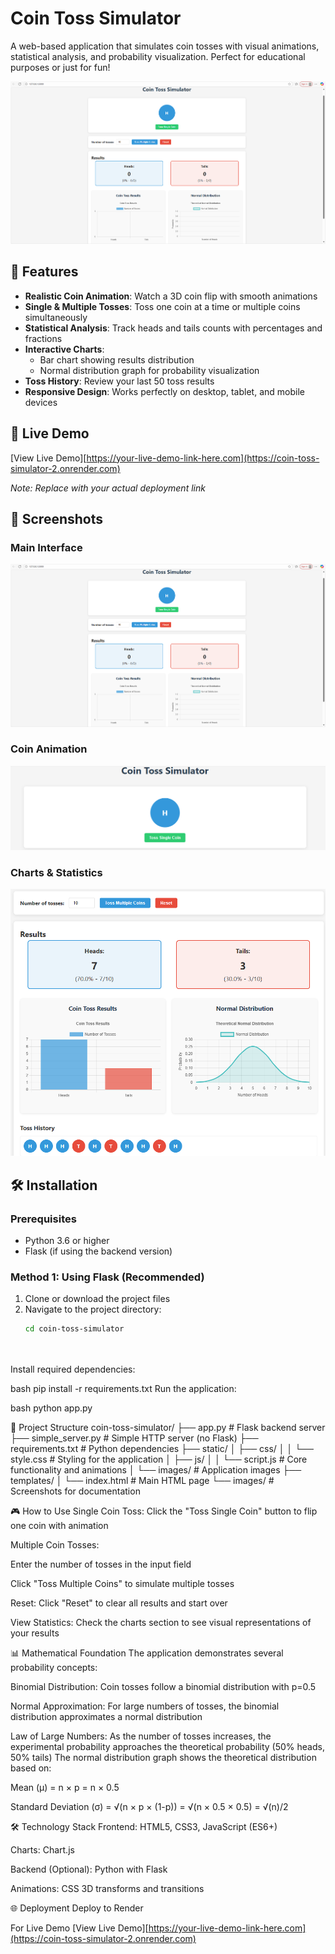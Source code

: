 # Coin Toss Simulator

A web-based application that simulates coin tosses with visual animations, statistical analysis, and probability visualization. Perfect for educational purposes or just for fun!

![Coin Toss Simulator](images/main.png)

## 🌟 Features

- **Realistic Coin Animation**: Watch a 3D coin flip with smooth animations
- **Single & Multiple Tosses**: Toss one coin at a time or multiple coins simultaneously
- **Statistical Analysis**: Track heads and tails counts with percentages and fractions
- **Interactive Charts**: 
  - Bar chart showing results distribution
  - Normal distribution graph for probability visualization
- **Toss History**: Review your last 50 toss results
- **Responsive Design**: Works perfectly on desktop, tablet, and mobile devices

## 🚀 Live Demo

[View Live Demo][https://your-live-demo-link-here.com](https://coin-toss-simulator-2.onrender.com)

*Note: Replace with your actual deployment link*

## 📸 Screenshots

### Main Interface
![Main Interface](images/main.png)

### Coin Animation
![Coin Animation](images/animation.png)

### Charts & Statistics
![Charts & Statistics](images/charts.png)

## 🛠️ Installation

### Prerequisites
- Python 3.6 or higher
- Flask (if using the backend version)

### Method 1: Using Flask (Recommended)

1. Clone or download the project files
2. Navigate to the project directory:
   ```bash
   cd coin-toss-simulator




Install required dependencies:

bash
pip install -r requirements.txt
Run the application:

bash
python app.py


📁 Project Structure
coin-toss-simulator/
├── app.py                 # Flask backend server
├── simple_server.py       # Simple HTTP server (no Flask)
├── requirements.txt       # Python dependencies
├── static/
│   ├── css/
│   │   └── style.css      # Styling for the application
│   ├── js/
│   │   └── script.js      # Core functionality and animations
│   └── images/            # Application images
├── templates/
│   └── index.html         # Main HTML page
└── images/                # Screenshots for documentation



🎮 How to Use
Single Coin Toss: Click the "Toss Single Coin" button to flip one coin with animation

Multiple Coin Tosses:

Enter the number of tosses in the input field

Click "Toss Multiple Coins" to simulate multiple tosses

Reset: Click "Reset" to clear all results and start over

View Statistics: Check the charts section to see visual representations of your results

📊 Mathematical Foundation
The application demonstrates several probability concepts:

Binomial Distribution: Coin tosses follow a binomial distribution with p=0.5

Normal Approximation: For large numbers of tosses, the binomial distribution approximates a normal distribution

Law of Large Numbers: As the number of tosses increases, the experimental probability approaches the theoretical probability (50% heads, 50% tails)
The normal distribution graph shows the theoretical distribution based on:

Mean (μ) = n × p = n × 0.5

Standard Deviation (σ) = √(n × p × (1-p)) = √(n × 0.5 × 0.5) = √(n)/2


🛠️ Technology Stack
Frontend: HTML5, CSS3, JavaScript (ES6+)

Charts: Chart.js

Backend (Optional): Python with Flask

Animations: CSS 3D transforms and transitions

🌐 Deployment
Deploy to Render

For Live Demo
[View Live Demo][https://your-live-demo-link-here.com](https://coin-toss-simulator-2.onrender.com)
